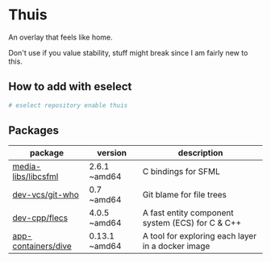 # Thuis

An overlay that feels like home.

Don't use if you value stability, stuff might break since I am fairly new to
this.

## How to add with eselect

```sh
# eselect repository enable thuis
```

## Packages

| package | version | description |
| --- | --- | --- |
| [media-libs/libcsfml](https://github.com/SFML/CSFML) | 2.6.1 ~amd64 | C bindings for SFML |
| [dev-vcs/git-who](https://github.com/sinclairtarget/git-who) | 0.7 ~amd64 | Git blame for file trees |
| [dev-cpp/flecs](https://github.com/SanderMertens/flecs) | 4.0.5 ~amd64 | A fast entity component system (ECS) for C & C++ |
| [app-containers/dive](https://github.com/wagoodman/dive) | 0.13.1 ~amd64 | A tool for exploring each layer in a docker image |
